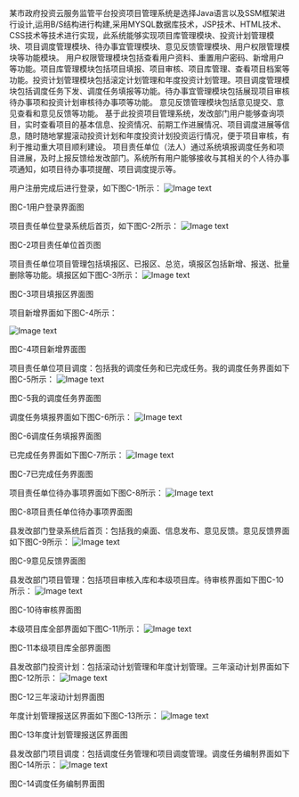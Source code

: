 某市政府投资云服务监管平台投资项目管理系统是选择Java语言以及SSM框架进行设计,运用B/S结构进行构建,采用MYSQL数据库技术，JSP技术、HTML技术、CSS技术等技术进行实现，此系统能够实现项目库管理模块、投资计划管理模块、项目调度管理模块、待办事宜管理模块、意见反馈管理模块、用户权限管理模块等功能模块。
用户权限管理模块包括查看用户资料、重置用户密码、新增用户等功能。项目库管理模块包括项目填报、项目审核、项目库管理、查看项目档案等功能。投资计划管理模块包括滚定计划管理和年度投资计划管理。项目调度管理模块包括调度任务下发、调度任务填报等功能。待办事宜管理模块包括展现项目审核待办事项和投资计划审核待办事项等功能。
意见反馈管理模块包括意见提交、意见查看和意见反馈等功能。
基于此投资项目管理系统，发改部门用户能够查询项目，实时查看项目的基本信息、投资情况、前期工作进展情况、项目调度进展等信息，随时随地掌握滚动投资计划和年度投资计划投资运行情况，便于项目审核，有利于推动重大项目顺利建设。
项目责任单位（法人）通过系统填报调度任务和项目进展，及时上报反馈给发改部门。系统所有用户能够接收与其相关的个人待办事项通知，如项目待办事项提醒、项目调度提示等。

用户注册完成后进行登录，如下图C-1所示：
![Image text](https://github.com/mhzj/zf/blob/main/%E7%99%BB%E5%BD%95%E7%95%8C%E9%9D%A2.png)

图C-1用户登录界面图

项目责任单位登录系统后首页，如下图C-2所示：
![Image text](https://github.com/mhzj/zf/blob/main/%E9%A1%B9%E7%9B%AE%E8%B4%A3%E4%BB%BB%E5%8D%95%E4%BD%8D%E9%A6%96%E9%A1%B5.png)

图C-2项目责任单位首页图

项目责任单位项目管理包括填报区、已报区、总览，填报区包括新增、报送、批量删除等功能。填报区如下图C-3所示：
![Image text](https://github.com/mhzj/zf/blob/main/%E9%A1%B9%E7%9B%AE%E5%A1%AB%E6%8A%A5%E5%8C%BA%E7%95%8C%E9%9D%A2.png)

图C-3项目填报区界面图

项目新增界面如下图C-4所示：

![Image text](https://github.com/mhzj/zf/blob/main/%E9%A1%B9%E7%9B%AE%E6%96%B0%E5%A2%9E%E7%95%8C%E9%9D%A2.png)

图C-4项目新增界面图

项目责任单位项目调度：包括我的调度任务和已完成任务。我的调度任务界面如下图C-5所示：
![Image text](https://github.com/mhzj/zf/blob/main/%E6%88%91%E7%9A%84%E8%B0%83%E5%BA%A6%E4%BB%BB%E5%8A%A1%E7%95%8C%E9%9D%A2.png)

图C-5我的调度任务界面图

调度任务填报界面如下图C-6所示：
![Image text](https://github.com/mhzj/zf/blob/main/%E8%B0%83%E5%BA%A6%E4%BB%BB%E5%8A%A1%E5%A1%AB%E6%8A%A5%E7%95%8C%E9%9D%A2.png)

图C-6调度任务填报界面图

已完成任务界面如下图C-7所示：
![Image text](https://github.com/mhzj/zf/blob/main/%E5%B7%B2%E5%AE%8C%E6%88%90%E4%BB%BB%E5%8A%A1%E7%95%8C%E9%9D%A2.png)

图C-7已完成任务界面图

项目责任单位待办事项界面如下图C-8所示：
![Image text](https://github.com/mhzj/zf/blob/main/%E9%A1%B9%E7%9B%AE%E8%B4%A3%E4%BB%BB%E5%8D%95%E4%BD%8D%E5%BE%85%E5%8A%9E%E4%BA%8B%E9%A1%B9%E7%95%8C%E9%9D%A2.png)

图C-8项目责任单位待办事项界面图

县发改部门登录系统后首页：包括我的桌面、信息发布、意见反馈。意见反馈界面如下图C-9所示：
![Image text](https://github.com/mhzj/zf/blob/main/%E6%84%8F%E8%A7%81%E5%8F%8D%E9%A6%88%E7%95%8C%E9%9D%A2.png)

图C-9意见反馈界面图

县发改部门项目管理：包括项目审核入库和本级项目库。待审核界面如下图C-10所示： 
![Image text](https://github.com/mhzj/zf/blob/main/%E5%BE%85%E5%AE%A1%E6%A0%B8%E7%95%8C%E9%9D%A2.png)

图C-10待审核界面图

本级项目库全部界面如下图C-11所示： 
![Image text](https://github.com/mhzj/zf/blob/main/%E6%9C%AC%E7%BA%A7%E9%A1%B9%E7%9B%AE%E5%BA%93%E5%85%A8%E9%83%A8%E7%95%8C%E9%9D%A2.png)

图C-11本级项目库全部界面图

县发改部门投资计划：包括滚动计划管理和年度计划管理。三年滚动计划界面如下图C-12所示：
![Image text](https://github.com/mhzj/zf/blob/main/%E4%B8%89%E5%B9%B4%E6%BB%9A%E5%8A%A8%E8%AE%A1%E5%88%92.png)

图C-12三年滚动计划界面图

年度计划管理报送区界面如下图C-13所示：
![Image text](https://github.com/mhzj/zf/blob/main/%E5%B9%B4%E5%BA%A6%E8%AE%A1%E5%88%92%E7%AE%A1%E7%90%86%E6%8A%A5%E9%80%81%E5%8C%BA%E7%95%8C%E9%9D%A2.png)

图C-13年度计划管理报送区界面图

县发改部门项目调度：包括调度任务管理和项目调度管理。调度任务编制界面如下图C-14所示：
![Image text](https://github.com/mhzj/zf/blob/main/%E8%B0%83%E5%BA%A6%E4%BB%BB%E5%8A%A1%E7%BC%96%E5%88%B6%E7%95%8C%E9%9D%A2%E5%9B%BE.png)

图C-14调度任务编制界面图

